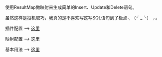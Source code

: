 使用ResultMap做映射来生成简单的Insert、Update和Delete语句。

虽然这样是投机取巧，我真的是不喜欢写这写SQL语句到了极点╮（╯_╰）╭。


插件配置 -->  [这里](https://github.com/miemiedev/mybatis-crud/blob/master/src/test/resources/mybatis-config.xml)

映射配置 -->  [这里](https://github.com/miemiedev/mybatis-crud/blob/master/src/test/resources/User.mbts.xml)

基本用法 -->  [这里](https://github.com/miemiedev/mybatis-crud/blob/master/src/test/java/com/github/miemiedev/mybatis/crud/CrudTester.java)